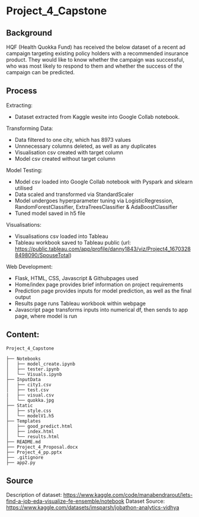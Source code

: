 # Project_4_Capstone

## Background

HQF (Health Quokka Fund) has received the below dataset of a recent ad campaign targeting existing policy holders with a recommended insurance product. They would like to know whether the campaign was successful, who was most likely to respond to them and whether the success of the campaign can be predicted.


## Process

Extracting:  
* Dataset extracted from Kaggle wesite into Google Collab notebook.

Transforming Data:  
* Data filtered to one city, which has 8973 values
* Unnnecessary columns deleted, as well as any duplicates
* Visualisation csv created with target column
* Model csv created without target column

Model Testing:  
* Model csv loaded into Google Collab notebook with Pyspark and sklearn utilised
* Data scaled and transformed via StandardScaler
* Model undergoes hyperparameter tuning via LogisticRegression, RandomForestClassifier, ExtraTreesClassifier & AdaBoostClassifier
* Tuned model saved in h5 file

Visualisations:
* Visualisations csv loaded into Tableau
* Tableau workbook saved to Tableau public (url: https://public.tableau.com/app/profile/danny1843/viz/Project4_16703288498090/SpouseTotal)

Web Development:
* Flask, HTML, CSS, Javascript & Githubpages used
* Home/index page provides brief information on project requirements
* Prediction page provides inputs for model prediction, as well as the final output
* Results page runs Tableau workbook within webpage
* Javascript page transforms inputs into numerical df, then sends to app page, where model is run

## Content:

```
Project_4_Capstone

├── Notebooks
│   ├── model_create.ipynb
│   ├── tester.ipynb
│   └── Visuals.ipynb
├── InputData
│   ├── city1.csv
│   ├── test.csv
|   ├── visual.csv
│   └── quokka.jpg
├── Static
│   ├── style.css
│   └── modelV1.h5
├── Templates
│   ├── good_predict.html
│   ├── index.html
│   └── results.html
├── README.md
├── Project_4_Proposal.docx
├── Project_4_pp.pptx
├── .gitignore
├── app2.py

```


## Source

Description of dataset: https://www.kaggle.com/code/manabendrarout/lets-find-a-job-eda-visualize-fe-ensemble/notebook
Dataset Source: https://www.kaggle.com/datasets/imsparsh/jobathon-analytics-vidhya
